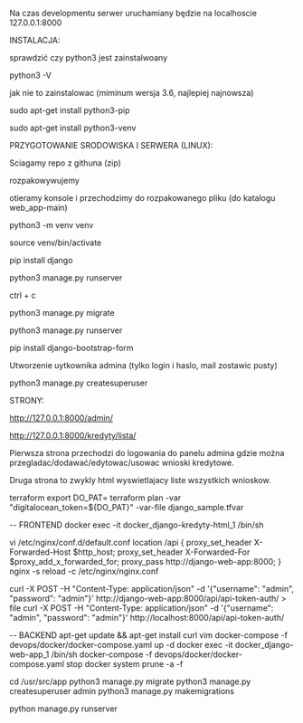 Na czas developmentu serwer uruchamiany będzie na localhoscie 127.0.0.1:8000


INSTALACJA:

sprawdzić czy python3 jest zainstalwoany

python3 -V

jak nie to zainstalowac (miminum wersja 3.6, najlepiej najnowsza)

sudo apt-get install python3-pip

sudo apt-get install python3-venv



PRZYGOTOWANIE SRODOWISKA I SERWERA (LINUX):

Sciagamy repo z githuna (zip)

rozpakowywujemy

otieramy konsole i przechodzimy do rozpakowanego pliku (do katalogu web_app-main)

python3 -m venv venv

source venv/bin/activate

pip install django

python3 manage.py runserver

ctrl + c

python3 manage.py migrate

python3 manage.py runserver

pip install django-bootstrap-form


Utworzenie uytkownika admina (tylko login i haslo, mail zostawic pusty)

python3 manage.py createsuperuser


STRONY:

http://127.0.0.1:8000/admin/

http://127.0.0.1:8000/kredyty/lista/


Pierwsza strona przechodzi do logowania do panelu admina gdzie można przegladac/dodawać/edytowac/usowac wnioski kredytowe. 

Druga strona to zwykly html wyswietlajacy liste wszystkich wnioskow.


terraform
export DO_PAT=<TOKEN>
terraform plan -var "digitalocean_token=${DO_PAT}" -var-file django_sample.tfvar


-- FRONTEND
docker exec -it docker_django-kredyty-html_1 /bin/sh

vi /etc/nginx/conf.d/default.conf
    location /api {
        proxy_set_header X-Forwarded-Host $http_host;
        proxy_set_header X-Forwarded-For $proxy_add_x_forwarded_for;
        proxy_pass http://django-web-app:8000;
    }
nginx -s reload -c /etc/nginx/nginx.conf

curl -X POST -H "Content-Type: application/json" -d '{"username": "admin", "password": "admin"}' http://django-web-app:8000/api/api-token-auth/ > file
curl -X POST -H "Content-Type: application/json" -d '{"username": "admin", "password": "admin"}' http://localhost:8000/api/api-token-auth/

-- BACKEND
apt-get update && apt-get install curl vim
docker-compose -f devops/docker/docker-compose.yaml up -d
docker exec -it docker_django-web-app_1 /bin/sh
docker-compose -f devops/docker/docker-compose.yaml stop
docker system prune -a -f

cd /usr/src/app
python3 manage.py migrate
python3 manage.py createsuperuser
    admin
python3 manage.py makemigrations

python manage.py runserver